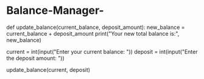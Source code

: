# Balance-Manager-
def update_balance(current_balance, deposit_amount):
    new_balance =  current_balance + deposit_amount
    print("Your new total balance is:", new_balance)

current = int(input("Enter your current balance: "))
deposit = int(input("Enter the deposit amount: "))

update_balance(current, deposit)
